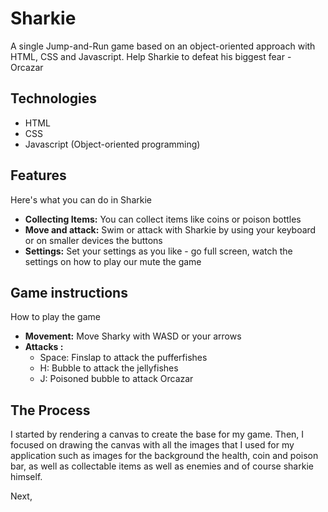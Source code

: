 <h1>Sharkie</h1>
<p>A single Jump-and-Run game based on an object-oriented approach with HTML, CSS and Javascript. Help Sharkie to defeat his biggest fear - Orcazar</p>

<h2>Technologies</h2>
<ul>
  <li>HTML</li>
  <li>CSS</li>
  <li>Javascript (Object-oriented programming)</li>
</ul>

<h2>Features</h2>
<p>Here's what you can do in Sharkie</p>
<ul>
  <li><b>Collecting Items:</b> You can collect items like coins or poison bottles</li>
  <li><b>Move and attack:</b> Swim or attack with Sharkie by using your keyboard or on smaller devices the buttons</li>
  <li><b>Settings:</b> Set your settings as you like - go full screen, watch the settings on how to play our mute the game</li>
</ul>

<h2>Game instructions</h2>
<p>How to play the game</p>
<ul>
  <li><b>Movement:</b> Move Sharky with WASD or your arrows</li>
   <li><b>Attacks :</b>
      <ul>
        <li>Space: Finslap to attack the pufferfishes</li>
        <li>H: Bubble to attack the jellyfishes</li>
        <li>J: Poisoned bubble to attack Orcazar</li>
      </ul>
    </li>
  </li>
</ul>

<h2>The Process</h2>
<p>I started by rendering a canvas to create the base for my game. Then, I focused on drawing the canvas with all the images that I used for my application such as images for the background the health, coin and poison bar, as well as collectable items as well as
enemies and of course sharkie himself.</p>

<p>Next, </p>
